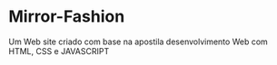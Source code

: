 # Mirror-Fashion
 Um Web site criado com base na apostila desenvolvimento Web com HTML, CSS e JAVASCRIPT
